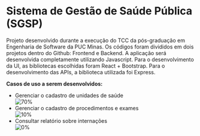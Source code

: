 # Sistema de Gestão de Saúde Pública (SGSP)

Projeto desenvolvido durante a execução do TCC da pós-graduação em Engenharia de Software da PUC Minas.
Os códigos foram divididos em dois projetos dentro do Github: Frontend e Backend. A aplicação será desenvolvida completamente utilizando Javascript.
Para o desenvolvimento da UI, as bibliotecas escolhidas foram React + Bootstrap.
Para o desenvolvimento das APIs, a biblioteca utilizada foi Express.

**Casos de uso a serem desenvolvidos:**
- Gerenciar o cadastro de unidades de saúde  
![70%](https://progress-bar.dev/70)
- Gerenciar o cadastro de procedimentos e exames  
![10%](https://progress-bar.dev/10)
- Consultar relatório sobre internações  
![0%](https://progress-bar.dev/0)
